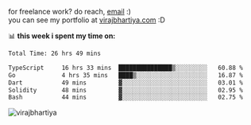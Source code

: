 for freelance work? do reach, [email](mailto:vlbhartiya@gmail.com) :)<br/>
you can see my portfolio at [virajbhartiya.com](https://virajbhartiya.com) :D

📊 **this week i spent my time on:**

<!--START_SECTION:waka-->

```txt
Total Time: 26 hrs 49 mins

TypeScript     16 hrs 33 mins  ███████████████▒░░░░░░░░░   60.88 %
Go             4 hrs 35 mins   ████▒░░░░░░░░░░░░░░░░░░░░   16.87 %
Dart           49 mins         ▓░░░░░░░░░░░░░░░░░░░░░░░░   03.01 %
Solidity       48 mins         ▓░░░░░░░░░░░░░░░░░░░░░░░░   02.95 %
Bash           44 mins         ▓░░░░░░░░░░░░░░░░░░░░░░░░   02.75 %
```

<!--END_SECTION:waka-->

<p align="left"> <img src="https://komarev.com/ghpvc/?username=virajbhartiya&color=blue" alt="virajbhartiya" /> </p>
